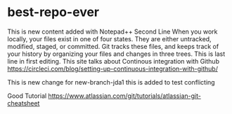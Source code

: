 # best-repo-ever
This is new content added with Notepad++
Second Line 
When you work locally, your files exist in one of four states. 
They are either untracked, modified, staged, or committed. 
Git tracks these files, and keeps track of your history by organizing 
your files and changes in three trees. 
This is last line in first editing. 
This site talks about Continous integration with Github
https://circleci.com/blog/setting-up-continuous-integration-with-github/ 

This is new change for new-branch-jda1 this is added to test conflicting

Good Tutorial
https://www.atlassian.com/git/tutorials/atlassian-git-cheatsheet
